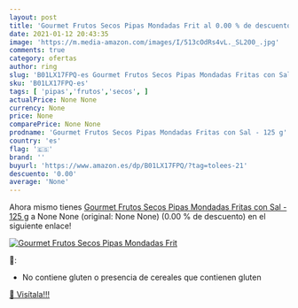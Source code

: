 ```yaml
---
layout: post
title: 'Gourmet Frutos Secos Pipas Mondadas Frit al 0.00 % de descuento'
date: 2021-01-12 20:43:35
image: 'https://m.media-amazon.com/images/I/513cOdRs4vL._SL200_.jpg'
comments: true
category: ofertas
author: ring
slug: 'B01LX17FPQ-es Gourmet Frutos Secos Pipas Mondadas Fritas con Sal - 125 g'
sku: 'B01LX17FPQ-es'
tags: [ 'pipas','frutos','secos', ]
actualPrice: None None
currency: None
price: None
comparePrice: None None
prodname: 'Gourmet Frutos Secos Pipas Mondadas Fritas con Sal - 125 g'
country: 'es'
flag: '🇪🇸'
brand: ''
buyurl: 'https://www.amazon.es/dp/B01LX17FPQ/?tag=tolees-21'
descuento: '0.00'
average: 'None'
---
```


Ahora mismo tienes [Gourmet Frutos Secos Pipas Mondadas Fritas con Sal - 125 g](https://www.amazon.es/dp/B01LX17FPQ/?tag=tolees-21) a None None (original: None None) (0.00 %  de descuento) en el siguiente enlace!

[![Gourmet Frutos Secos Pipas Mondadas Frit](https://m.media-amazon.com/images/I/513cOdRs4vL._SL200_.jpg)](https://www.amazon.es/dp/B01LX17FPQ/?tag=tolees-21)

🔎:

- No contiene gluten o presencia de cereales que contienen gluten

[🛒 Visítala!!!](https://www.amazon.es/dp/B01LX17FPQ/?tag=tolees-21)
